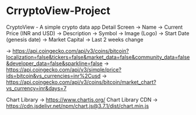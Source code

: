 # CrryptoView-Project

CryptoView - A simple crypto data app
Detail Screen -> Name -> Current Price (INR and USD) -> Description -> Symbol -> Image (Logo) -> Start Date (genesis date) -> Market Capital -> Last 2 weeks change

-> https://api.coingecko.com/api/v3/coins/bitcoin?localization=false&tickers=false&market_data=false&community_data=false&developer_data=false&sparkline=false -> https://api.coingecko.com/api/v3/simple/price?ids=bitcoin&vs_currencies=inr%2Cusd -> https://api.coingecko.com/api/v3/coins/bitcoin/market_chart?vs_currency=inr&days=7

Chart Library -> https://www.chartjs.org/ Chart Library CDN -> https://cdn.jsdelivr.net/npm/chart.js@3.7.1/dist/chart.min.js
